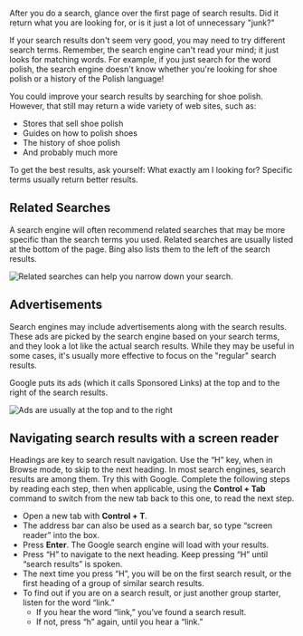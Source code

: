 After you do a search, glance over the first page of search results. Did
it return what you are looking for, or is it just a lot of unnecessary
"junk?"

If your search results don't seem very good, you may need to try
different search terms. Remember, the search engine can't read your
mind; it just looks for matching words. For example, if you just search
for the word polish, the search engine doesn't know whether you're
looking for shoe polish or a history of the Polish language!

You could improve your search results by searching for shoe polish.
However, that still may return a wide variety of web sites, such as:

-   Stores that sell shoe polish
-   Guides on how to polish shoes
-   The history of shoe polish
-   And probably much more

To get the best results, ask yourself: What exactly am I looking for?
Specific terms usually return better results.

## Related Searches

A search engine will often recommend related searches that may be more
specific than the search terms you used. Related searches are usually
listed at the bottom of the page. Bing also lists them to the left of
the search results.

![Related searches can help you narrow down your
search.](https://lh4.googleusercontent.com/l8zNTRRi62yrWyBKkWfzr7fkhkc7-Ji_ONUPYwRY38aGckhDOg3iK0MwdbWzVWSofMY1w4z9yEaEmvjmnQZMZIm0zjPrH-T4qhwWzashURwA6M4YOtG6-40F4kkcPs8f8i4UAE0)

## Advertisements

Search engines may include advertisements along with the search results.
These ads are picked by the search engine based on your search terms,
and they look a lot like the actual search results. While they may be
useful in some cases, it's usually more effective to focus on the
"regular" search results.

Google puts its ads (which it calls Sponsored Links) at the top and to
the right of the search results.

![Ads are usually at the top and to the
right](https://lh5.googleusercontent.com/U-keOq50vXFaEZ8HDpSlPrjx3OllnAp2UYhnOg5jijc2naU1kd8xUXkg_Hc09Ot1SSEWJuq8a9GUMaKChiZQnoGhHmAW9NYRBd5J310zE4bd8pN377B9gXncHj0wi34xqP8BvIs)

## Navigating search results with a screen reader

Headings are key to search result navigation. Use the “H” key, when in
Browse mode, to skip to the next heading. In most search engines,
search results are among them. Try this with Google. Complete the
following steps by reading each step, then when applicable, using the
**Control + Tab** command to switch from the new tab back to this one,
to read the next step.

- Open a new tab with **Control + T**.
- The address bar can also be used as a search bar, so type “screen
  reader” into the box.
- Press **Enter**. The Google search engine will load with your
  results.
- Press “H” to navigate to the next heading. Keep pressing “H” until
  “search results” is spoken.
- The next time you press “H”, you will be on the first search result,
  or the first heading of a group of similar search results.
- To find out if you are on a search result, or just another group
  starter, listen for the word “link.”
  - If you hear the word “link,” you’ve found a search result.
  - If not, press “h” again, until you hear a “link.”

